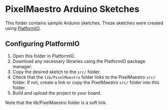 # PixelMaestro Arduino Sketches
This folder contains sample Arduino sketches. These sketches were created using [PlatformIO](http://platformio.org/).

## Configuring PlatformIO
1. Open this folder in PlatformIO.
2. Download any necessary libraries using the PlatformIO package manager.
3. Copy the desired sketch to the `src/` folder.
4. Check that the `lib/PixelMaestro` folder links to the PixelMaestro `src/` folder. If not, create a link or copy the PixelMaestro `src/` folder into this folder.
5. Build and upload the project to your board.

Note that the lib/PixelMaestro folder is a soft link.
